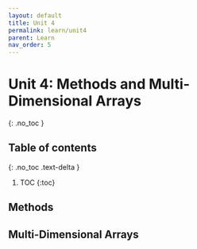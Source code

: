 ```yaml
---
layout: default
title: Unit 4
permalink: learn/unit4
parent: Learn
nav_order: 5
---
```


# Unit 4: Methods and Multi-Dimensional Arrays
{: .no_toc }

## Table of contents
{: .no_toc .text-delta }

1. TOC
{:toc}

## Methods

## Multi-Dimensional Arrays